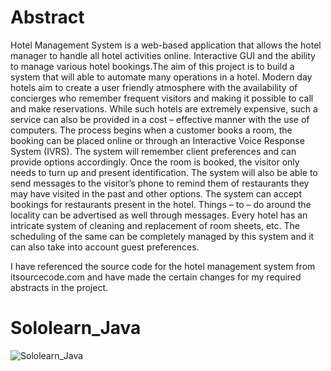 # Abstract
   Hotel Management System is a web-based application that allows the hotel manager to handle all hotel activities online. Interactive GUI and the ability to manage various hotel bookings.The aim of this project is to build a system that will able to automate many operations in a hotel. Modern day hotels aim to create a user friendly atmosphere with the availability of concierges who remember frequent visitors and making it possible to call and make reservations. While such hotels are extremely expensive, such a service can also be provided in a cost – effective manner with the use of computers. The process begins when a customer books a room, the booking can be placed online or through an Interactive Voice Response System (IVRS). The system will remember client preferences and can provide options accordingly. Once the room is booked, the visitor only needs to turn up and present identification. The system will also be able to send messages to the visitor’s phone to remind them of restaurants they may have visited in the past and other options. The system can accept bookings for restaurants present in the hotel. Things – to – do around the locality can be advertised as well through messages. Every hotel has an intricate system of cleaning and replacement of room sheets, etc. The scheduling of the same can be completely managed by this system and it can also take into account guest preferences.

   I have referenced the source code for the hotel management system from  itsourcecode.com and have made the certain changes for my required abstracts in the project.
       
# Sololearn_Java
![Sololearn_Java](https://user-images.githubusercontent.com/59721579/158002171-03ff062c-99dd-4b26-a04d-34a56571301c.jpeg)


